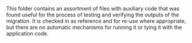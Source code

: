 ﻿This folder contains an assortment of  files with auxiliary code that was found useful for the process of testing and
verifying the outputs of the migration. It is checked in as reference and for re-use where appropriate, but there are no
automatic mechanisms for running it or tying it with the application code. 